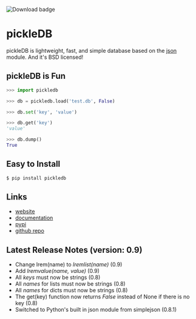 ![Download badge](http://pepy.tech/badge/pickledb)

# pickleDB
pickleDB is lightweight, fast, and simple database based on the
[json](https://docs.python.org/3/library/json.html) module.
And it's BSD licensed!


## pickleDB is Fun
```python
>>> import pickledb

>>> db = pickledb.load('test.db', False)

>>> db.set('key', 'value')

>>> db.get('key')
'value'

>>> db.dump()
True
```

## Easy to Install
```python
$ pip install pickledb
```

## Links
* [website](https://patx.github.io/pickledb)
* [documentation](https://patx.github.io/pickledb/commands.html)
* [pypi](http://pypi.python.org/pypi/pickleDB)
* [github repo](https://github.com/patx/pickledb)


## Latest Release Notes (version: 0.9)
* Change lrem(name) to *lremlist(name)* (0.9)
* Add *lremvalue(name, value)* (0.9)
* All *keys* must now be strings (0.8)
* All *names* for lists must now be strings (0.8)
* All *names* for dicts must now be strings (0.8)
* The get(key) function now returns *False* instead of None if there is no key (0.8)
* Switched to Python's built in json module from simplejson (0.8.1)

